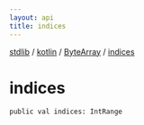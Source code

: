 ```yaml
---
layout: api
title: indices
---
```

[stdlib](../../index.html) / [kotlin](../index.html) / [ByteArray](index.html) / [indices](indices.html)

# indices

```
public val indices: IntRange
```

